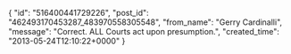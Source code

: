  {
   "id": "516400441729226",
   "post_id": "462493170453287_483970558305548",
   "from_name": "Gerry Cardinalli",
   "message": "Correct. ALL Courts act upon presumption.",
   "created_time": "2013-05-24T12:10:22+0000"
 }
